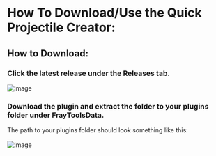 # How To Download/Use the Quick Projectile Creator:

## How to Download:

### Click the latest release under the Releases tab.

![image](https://github.com/user-attachments/assets/0957edb4-f7d5-45eb-aef2-45978c24a7b2)

### Download the plugin and extract the folder to your plugins folder under FrayToolsData.
The path to your plugins folder should look something like this: <br/> <br/>
![image](https://github.com/user-attachments/assets/1b01a988-df0b-4e95-9df7-e91d21c6f001)


